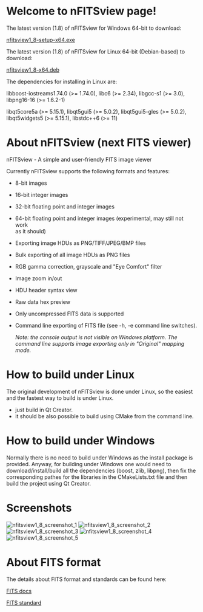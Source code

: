 # Welcome to nFITSview page!

The latest version (1.8) of nFITSview for Windows 64-bit to download:

[nfitsview1_8-setup-x64.exe](https://github.com/surhh/nfitsview/releases/download/v1.8/nfitsview1_8-setup-x64.exe)

The latest version (1.8) of nFITSview for Linux 64-bit (Debian-based) to download: 

[nfitsview1_8-x64.deb](https://github.com/surhh/nfitsview/releases/download/v1.8/nfitsview1_8-x64.deb)

The dependencies for installing in Linux are:

libboost-iostreams1.74.0 (>= 1.74.0), libc6 (>= 2.34), libgcc-s1 (>= 3.0), libpng16-16 (>= 1.6.2-1)

libqt5core5a (>= 5.15.1), libqt5gui5 (>= 5.0.2), libqt5gui5-gles (>= 5.0.2), libqt5widgets5 (>= 5.15.1), libstdc++6 (>= 11)

# About nFITSview  (next FITS viewer)
nFITSview - A simple and user-friendly FITS image viewer

Currently nFITSview supports the following formats and features:

-    8-bit images
-    16-bit integer images
-    32-bit floating point and integer images
-    64-bit floating point and integer images (experimental, may still not work   
     as it should)
-    Exporting image HDUs as PNG/TIFF/JPEG/BMP files
-    Bulk exporting of all image HDUs as PNG files
-    RGB gamma correction, grayscale and "Eye Comfort" filter
-    Image zoom in/out
-    HDU header syntax view
-    Raw data hex preview
-    Only uncompressed FITS data is supported 
-    Command line exporting of FITS file  (see -h, -e command line switches).
     
     *Note: the console output is not visible on Windows platform. The command line 
     supports image exporting only in "Original" mapping mode.*

    
# How to build under Linux

The original development of nFITSview is done under Linux, so the easiest and the fastest way to build is under Linux.

- just build in Qt Creator. 
- it should be also possible to build using CMake from the command line.

# How to build under Windows

Normally there is no need to build under Windows as the install package is provided. 
Anyway, for building under Windows one would need to download/install/build all the dependencies (boost, zlib, libpng), then fix the
corresponding pathes for the libraries in the CMakeLists.txt file and then build the project using Qt Creator.


# Screenshots

![nfitsview1_8_screenshot_1](https://user-images.githubusercontent.com/109148999/212899955-acf95a8b-744a-4b7b-b577-3752cae9ba3a.png)
![nfitsview1_8_screenshot_2](https://user-images.githubusercontent.com/109148999/212899960-62cd3e6c-f235-495d-b99c-06d64c3885f3.png)
![nfitsview1_8_screenshot_3](https://user-images.githubusercontent.com/109148999/212899965-f366681d-4ba5-4718-aff2-34386c65707b.png)
![nfitsview1_8_screenshot_4](https://user-images.githubusercontent.com/109148999/212899974-fa6f6e0b-f3ba-4ed0-959c-dd4a30370f3f.png)
![nfitsview1_8_screenshot_5](https://user-images.githubusercontent.com/109148999/212899980-338dec6c-6be0-4bd1-81c5-552cfe41bfea.png)

# About FITS format

The details about FITS format and standards can be found here:

[FITS docs](https://fits.gsfc.nasa.gov/fits_documentation.html)

[FITS standard](https://fits.gsfc.nasa.gov/fits_standard.html)

